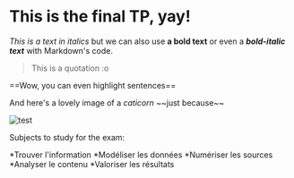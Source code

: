 # This is the final TP, yay!

*This is a text in italics* but we can also use **a bold text** or even a ***bold-italic text*** with Markdown's code.

>This is a quotation :o

==Wow, you can even highlight sentences==

And here's a lovely image of a *caticorn* \~\~just because\~\~

![test](https://imagesvc.timeincapp.com/v3/mm/image?url=https%3A%2F%2Fimages.hellogiggles.com%2Fuploads%2F2015%2F12%2F11083247%2Fcat.jpg&w=700&q=85)

Subjects to study for the exam:

*Trouver l'information
*Modéliser les données
*Numériser les sources
*Analyser le contenu
*Valoriser les résultats
